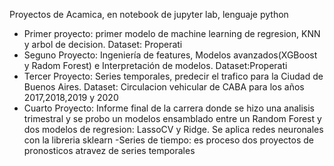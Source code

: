 Proyectos de Acamica, en notebook de jupyter lab, lenguaje python 
   - Primer proyecto: primer modelo de machine learning de regresion, KNN y arbol de decision. Dataset: Properati 
   - Seguno Proyecto: Ingeniería de features, Modelos avanzados(XGBoost y Radom Forest) e Interpretación de modelos. Dataset:Properati 
   - Tercer Proyecto: Series temporales, predecir el trafico para la Ciudad de Buenos Aires. Dataset: Circulacion vehicular de CABA para los años 2017,2018,2019 y 2020
   - Cuarto Proyecto: Informe final de la carrera donde se hizo una analisis trimestral y se probo un modelos ensamblado entre un Random Forest y dos modelos de regresion: LassoCV y Ridge. Se aplica redes neuronales con la libreria sklearn 
   -Series de tiempo: es proceso dos proyectos de pronosticos atravez de series temporales 
